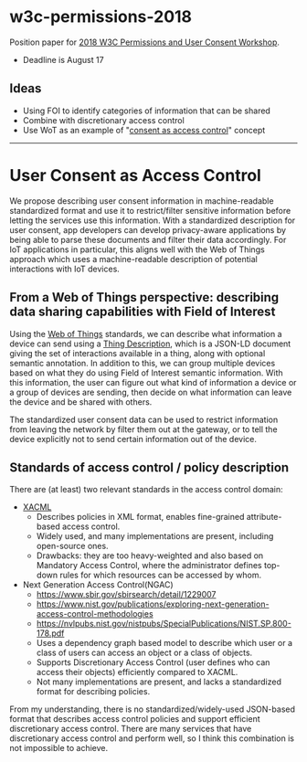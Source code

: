 # w3c-permissions-2018
Position paper for [2018 W3C Permissions and User Consent Workshop](https://www.w3.org/Privacy/permissions-ws-2018/cfp.html).
* Deadline is August 17

## Ideas
* Using FOI to identify categories of information that can be shared
* Combine with discretionary access control
* Use WoT as an example of "[consent as access control](0806-kajiwara-original-plans.txt)" concept

----

# User Consent as Access Control

We propose describing user consent information in machine-readable standardized format and use it to restrict/filter sensitive information before letting the services use this information. With a standardized description for user consent, app developers can develop privacy-aware applications by being able to parse these documents and filter their data accordingly.  For IoT applications in particular, this aligns well with the Web of Things approach which uses a machine-readable description of potential interactions with IoT devices.

## From a Web of Things perspective: describing data sharing capabilities with Field of Interest

Using the [Web of Things]() standards, we can describe what information a device can send using a [Thing Description](), which is a JSON-LD document giving the set of interactions available in a thing, along with optional semantic annotation. In addition to this, we can group multiple devices based on what they do using Field of Interest semantic information. With this information, the user can figure out what kind of information a device or a group of devices are sending, then decide on what information can leave the device and be shared with others.

The standardized user consent data can be used to restrict information from leaving the network by filter them out at the gateway, or to tell the device explicitly not to send certain information out of the device.

## Standards of access control / policy description

There are (at least) two relevant standards in the access control domain:

* [XACML](http://xml.coverpages.org/xacml.html)
    * Describes policies in XML format, enables fine-grained attribute-based access control. 
    * Widely used, and many implementations are present, including open-source ones.
    * Drawbacks: they are too heavy-weighted and also based on Mandatory Access Control, where the administrator defines top-down rules for which resources can be accessed by whom.
* Next Generation Access Control(NGAC)
    * https://www.sbir.gov/sbirsearch/detail/1229007
    * https://www.nist.gov/publications/exploring-next-generation-access-control-methodologies
    * https://nvlpubs.nist.gov/nistpubs/SpecialPublications/NIST.SP.800-178.pdf
    * Uses a dependency graph based model to describe which user or a class of users can access an object or a class of objects.
    * Supports Discretionary Access Control (user defines who can access their objects) efficiently compared to XACML.
    * Not many implementations are present, and lacks a standardized format for describing policies.

From my understanding, there is no standardized/widely-used JSON-based format that describes access control policies and support efficient discretionary access control. There are many services that have discretionary access control and perform well, so I think this combination is not impossible to achieve.
